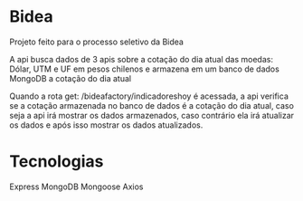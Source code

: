 # Bidea
Projeto feito para o processo seletivo da Bidea

A api busca dados de 3 apis sobre a cotação do dia atual das moedas: Dólar, UTM e UF em pesos chilenos e armazena em um banco de dados MongoDB a cotação do dia atual

Quando a rota get: /bideafactory/indicadoreshoy é acessada, a api verifica se a cotação armazenada no banco de dados é a cotação do dia atual, caso seja a api irá mostrar os dados armazenados, caso contrário ela irá atualizar os dados e após isso mostrar os dados atualizados.

# Tecnologias
  Express
  MongoDB
  Mongoose
  Axios
